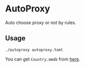AutoProxy
=========

Auto choose proxy or not by rules.

Usage
-----

```
./autoproxy autoproxy.toml
```

You can get `Country.mmdb` from [here](https://github.com/P3TERX/GeoLite.mmdb).
